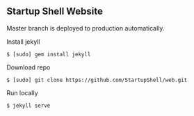 ## Startup Shell Website

Master branch is deployed to production automatically.

Install jekyll

`$ [sudo] gem install jekyll`

Download repo

`$ [sudo] git clone https://github.com/StartupShell/web.git`

Run locally

`$ jekyll serve`
